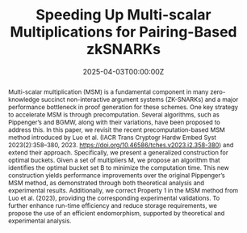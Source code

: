 ---
title: "Speeding Up Multi-scalar Multiplications for Pairing-Based zkSNARKs"
authors:
- admin
- Veronika Kuchta
- Francesco Sica
- Lei Xu

date: "2025-04-03T00:00:00Z"
doi: "10.1007/s00145-025-09540-x"

# Publication type.
# Legend: 0 = Uncategorized; 1 = Conference paper; 2 = Journal article;
# 3 = Preprint / Working Paper; 4 = Report; 5 = Book; 6 = Book section;
# 7 = Thesis; 8 = Patent
publication_types: ["2"]

# Publication name and optional abbreviated publication name.
publication: "*Journal of Cryptology*"
publication_short: ""

abstract: Multi-scalar multiplication (MSM) is a fundamental component in many zero-knowledge succinct non-interactive argument systems (ZK-SNARKs) and a major performance bottleneck in proof generation for these schemes. One key strategy to accelerate MSM is through precomputation. Several algorithms, such as Pippenger’s and BGMW, along with their variations, have been proposed to address this. In this paper, we revisit the recent precomputation-based MSM method introduced by Luo et al. (IACR Trans Cryptogr Hardw Embed Syst 2023(2):358–380, 2023. https://doi.org/10.46586/tches.v2023.i2.358-380) and extend their approach. Specifically, we present a generalized construction for optimal buckets. Given a set of multipliers M, we propose an algorithm that identifies the optimal bucket set B to minimize the computation time. This new construction yields performance improvements over the original Pippenger’s MSM method, as demonstrated through both theoretical analysis and experimental results. Additionally, we correct Property 1 in the MSM method from Luo et al. (2023), providing the corresponding experimental validations. To further enhance run-time efficiency and reduce storage requirements, we propose the use of an efficient endomorphism, supported by theoretical and experimental analysis.
---